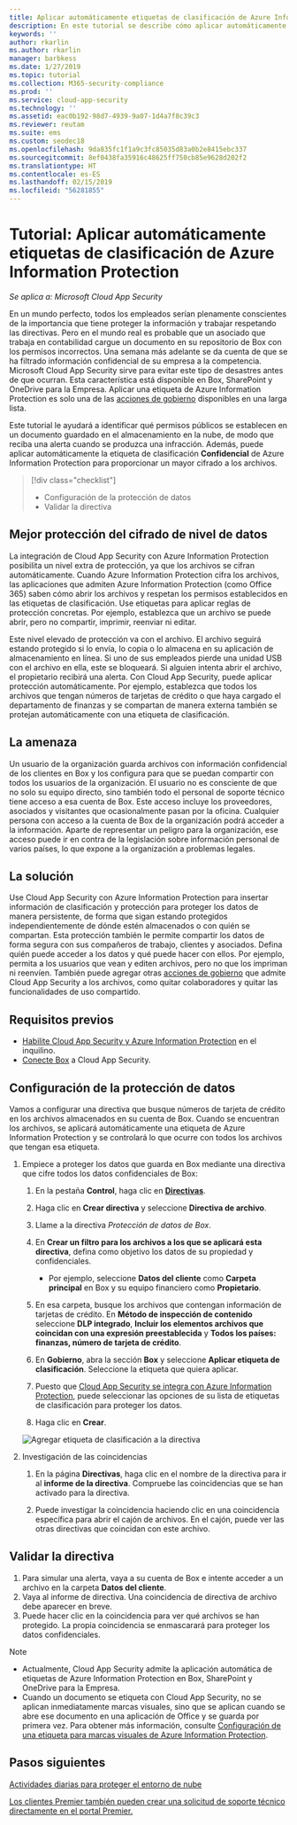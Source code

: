 ```yaml
---
title: Aplicar automáticamente etiquetas de clasificación de Azure Information Protection
description: En este tutorial se describe cómo aplicar automáticamente etiquetas de clasificación de Azure Information Protection en Microsoft Cloud App Security.
keywords: ''
author: rkarlin
ms.author: rkarlin
manager: barbkess
ms.date: 1/27/2019
ms.topic: tutorial
ms.collection: M365-security-compliance
ms.prod: ''
ms.service: cloud-app-security
ms.technology: ''
ms.assetid: eac0b192-98d7-4939-9a07-1d4a7f8c39c3
ms.reviewer: reutam
ms.suite: ems
ms.custom: seodec18
ms.openlocfilehash: 9da835fc1f1a9c3fc85035d83a0b2e8415ebc337
ms.sourcegitcommit: 8ef0438fa35916c48625ff750cb85e9628d202f2
ms.translationtype: HT
ms.contentlocale: es-ES
ms.lasthandoff: 02/15/2019
ms.locfileid: "56281855"
---
```

# <a name="tutorial-automatically-apply-azure-information-protection-classification-labels"></a>Tutorial: Aplicar automáticamente etiquetas de clasificación de Azure Information Protection

*Se aplica a: Microsoft Cloud App Security*

En un mundo perfecto, todos los empleados serían plenamente conscientes de la importancia que tiene proteger la información y trabajar respetando las directivas. Pero en el mundo real es probable que un asociado que trabaja en contabilidad cargue un documento en su repositorio de Box con los permisos incorrectos. Una semana más adelante se da cuenta de que se ha filtrado información confidencial de su empresa a la competencia. Microsoft Cloud App Security sirve para evitar este tipo de desastres antes de que ocurran. Esta característica está disponible en Box, SharePoint y OneDrive para la Empresa. Aplicar una etiqueta de Azure Information Protection es solo una de las [acciones de gobierno](governance-actions.md) disponibles en una larga lista.

Este tutorial le ayudará a identificar qué permisos públicos se establecen en un documento guardado en el almacenamiento en la nube, de modo que reciba una alerta cuando se produzca una infracción. Además, puede aplicar automáticamente la etiqueta de clasificación **Confidencial** de Azure Information Protection para proporcionar un mayor cifrado a los archivos.

> [!div class="checklist"]
> * Configuración de la protección de datos 
> * Validar la directiva


## <a name="enhanced-data-level-encryption-protection"></a>Mejor protección del cifrado de nivel de datos

La integración de Cloud App Security con Azure Information Protection posibilita un nivel extra de protección, ya que los archivos se cifran automáticamente. Cuando Azure Information Protection cifra los archivos, las aplicaciones que admiten Azure Information Protection (como Office 365) saben cómo abrir los archivos y respetan los permisos establecidos en las etiquetas de clasificación. Use etiquetas para aplicar reglas de protección concretas. Por ejemplo, establezca que un archivo se puede abrir, pero no compartir, imprimir, reenviar ni editar.

Este nivel elevado de protección va con el archivo. El archivo seguirá estando protegido si lo envía, lo copia o lo almacena en su aplicación de almacenamiento en línea. Si uno de sus empleados pierde una unidad USB con el archivo en ella, este se bloqueará. Si alguien intenta abrir el archivo, el propietario recibirá una alerta. Con Cloud App Security, puede aplicar protección automáticamente. Por ejemplo, establezca que todos los archivos que tengan números de tarjetas de crédito o que haya cargado el departamento de finanzas y se compartan de manera externa también se protejan automáticamente con una etiqueta de clasificación.

## <a name="the-threat"></a>La amenaza

Un usuario de la organización guarda archivos con información confidencial de los clientes en Box y los configura para que se puedan compartir con todos los usuarios de la organización. El usuario no es consciente de que no solo su equipo directo, sino también todo el personal de soporte técnico tiene acceso a esa cuenta de Box. Este acceso incluye los proveedores, asociados y visitantes que ocasionalmente pasan por la oficina. Cualquier persona con acceso a la cuenta de Box de la organización podrá acceder a la información. Aparte de representar un peligro para la organización, ese acceso puede ir en contra de la legislación sobre información personal de varios países, lo que expone a la organización a problemas legales.

## <a name="the-solution"></a>La solución

Use Cloud App Security con Azure Information Protection para insertar información de clasificación y protección para proteger los datos de manera persistente, de forma que sigan estando protegidos independientemente de dónde estén almacenados o con quién se compartan. Esta protección también le permite compartir los datos de forma segura con sus compañeros de trabajo, clientes y asociados. Defina quién puede acceder a los datos y qué puede hacer con ellos. Por ejemplo, permita a los usuarios que vean y editen archivos, pero no que los impriman ni reenvíen. También puede agregar otras [acciones de gobierno](governance-actions.md) que admite Cloud App Security a los archivos, como quitar colaboradores y quitar las funcionalidades de uso compartido.

## <a name="prerequisites"></a>Requisitos previos

- [Habilite Cloud App Security y Azure Information Protection](azip-integration.md) en el inquilino.
- [Conecte Box](connect-box-to-microsoft-cloud-app-security.md) a Cloud App Security.

## <a name="set-up-data-protection"></a>Configuración de la protección de datos

Vamos a configurar una directiva que busque números de tarjeta de crédito en los archivos almacenados en su cuenta de Box. Cuando se encuentran los archivos, se aplicará automáticamente una etiqueta de Azure Information Protection y se controlará lo que ocurre con todos los archivos que tengan esa etiqueta.

1. Empiece a proteger los datos que guarda en Box mediante una directiva que cifre todos los datos confidenciales de Box:

    1. En la pestaña **Control**, haga clic en [**Directivas**](control-cloud-apps-with-policies.md). 

    2. Haga clic en **Crear directiva** y seleccione **Directiva de archivo**.

    3. Llame a la directiva *Protección de datos de Box*.

    4. En **Crear un filtro para los archivos a los que se aplicará esta directiva**, defina como objetivo los datos de su propiedad y confidenciales.
        - Por ejemplo, seleccione **Datos del cliente** como **Carpeta principal** en Box y su equipo financiero como **Propietario**.

    5. En esa carpeta, busque los archivos que contengan información de tarjetas de crédito. En **Método de inspección de contenido** seleccione **DLP integrado**, **Incluir los elementos archivos que coincidan con una expresión preestablecida** y **Todos los países: finanzas, número de tarjeta de crédito**.

    6. En **Gobierno**, abra la sección **Box** y seleccione **Aplicar etiqueta de clasificación**. Seleccione la etiqueta que quiera aplicar.

    7. Puesto que [Cloud App Security se integra con Azure Information Protection](azip-integration.md), puede seleccionar las opciones de su lista de etiquetas de clasificación para proteger los datos.

    8. Haga clic en **Crear**. 

   ![Agregar etiqueta de clasificación a la directiva](./media/aip-auto-policy.png)

2. Investigación de las coincidencias

    1. En la página **Directivas**, haga clic en el nombre de la directiva para ir al **informe de la directiva**. Compruebe las coincidencias que se han activado para la directiva.

    2. Puede investigar la coincidencia haciendo clic en una coincidencia específica para abrir el cajón de archivos. En el cajón, puede ver las otras directivas que coincidan con este archivo.

## <a name="validate-your-policy"></a>Validar la directiva

1. Para simular una alerta, vaya a su cuenta de Box e intente acceder a un archivo en la carpeta **Datos del cliente**.
2. Vaya al informe de directiva. Una coincidencia de directiva de archivo debe aparecer en breve. 
3. Puede hacer clic en la coincidencia para ver qué archivos se han protegido. La propia coincidencia se enmascarará para proteger los datos confidenciales.

>[!NOTE]
>
> - Actualmente, Cloud App Security admite la aplicación automática de etiquetas de Azure Information Protection en Box, SharePoint y OneDrive para la Empresa.
> - Cuando un documento se etiqueta con Cloud App Security, no se aplican inmediatamente marcas visuales, sino que se aplican cuando se abre ese documento en una aplicación de Office y se guarda por primera vez. Para obtener más información, consulte [Configuración de una etiqueta para marcas visuales de Azure Information Protection](https://docs.microsoft.com/information-protection/deploy-use/configure-policy-markings#when-visual-markings-are-applied).

## <a name="next-steps"></a>Pasos siguientes

[Actividades diarias para proteger el entorno de nube](daily-activities-to-protect-your-cloud-environment.md)   

[Los clientes Premier también pueden crear una solicitud de soporte técnico directamente en el portal Premier.](https://premier.microsoft.com/)  
  
  
